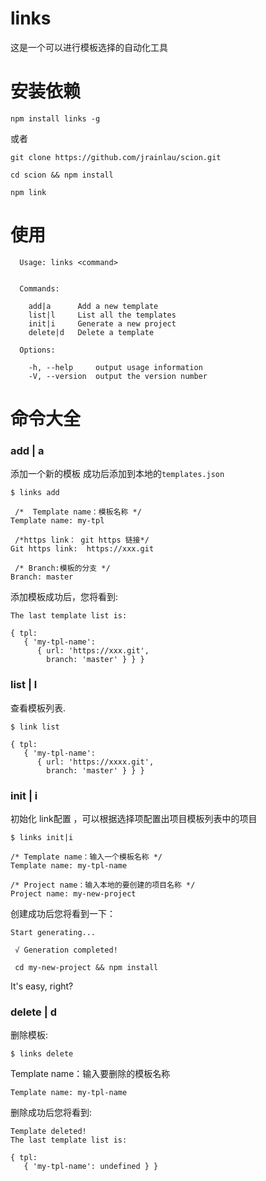 

# links
这是一个可以进行模板选择的自动化工具

# 安装依赖
```
npm install links -g
```
或者
```
git clone https://github.com/jrainlau/scion.git

cd scion && npm install

npm link
```

# 使用
```
  Usage: links <command>


  Commands:

    add|a      Add a new template
    list|l     List all the templates
    init|i     Generate a new project
    delete|d   Delete a template

  Options:

    -h, --help     output usage information
    -V, --version  output the version number
```

# 命令大全
### add | a
添加一个新的模板 成功后添加到本地的`templates.json`
```
$ links add 
```
```
 /*  Template name：模板名称 */
Template name: my-tpl

 /*https link： git https 链接*/
Git https link:  https://xxx.git 

 /* Branch:模板的分支 */
Branch: master 
```
添加模板成功后，您将看到:
```
The last template list is:

{ tpl:
   { 'my-tpl-name':
      { url: 'https://xxx.git',
        branch: 'master' } } }
```

### list | l
查看模板列表.
```
$ link list

{ tpl:
   { 'my-tpl-name':
      { url: 'https://xxxx.git',
        branch: 'master' } } }
```

### init | i
初始化 link配置 ，可以根据选择项配置出项目模板列表中的项目
```
$ links init|i

/* Template name：输入一个模板名称 */
Template name: my-tpl-name

/* Project name：输入本地的要创建的项目名称 */
Project name: my-new-project
```
创建成功后您将看到一下：
```
Start generating...

 √ Generation completed!

 cd my-new-project && npm install
```
It's easy, right?

### delete | d
删除模板:
```
$ links delete
```
Template name：输入要删除的模板名称
```
Template name: my-tpl-name
```
删除成功后您将看到:
```
Template deleted!
The last template list is:

{ tpl:
   { 'my-tpl-name': undefined } }
```














